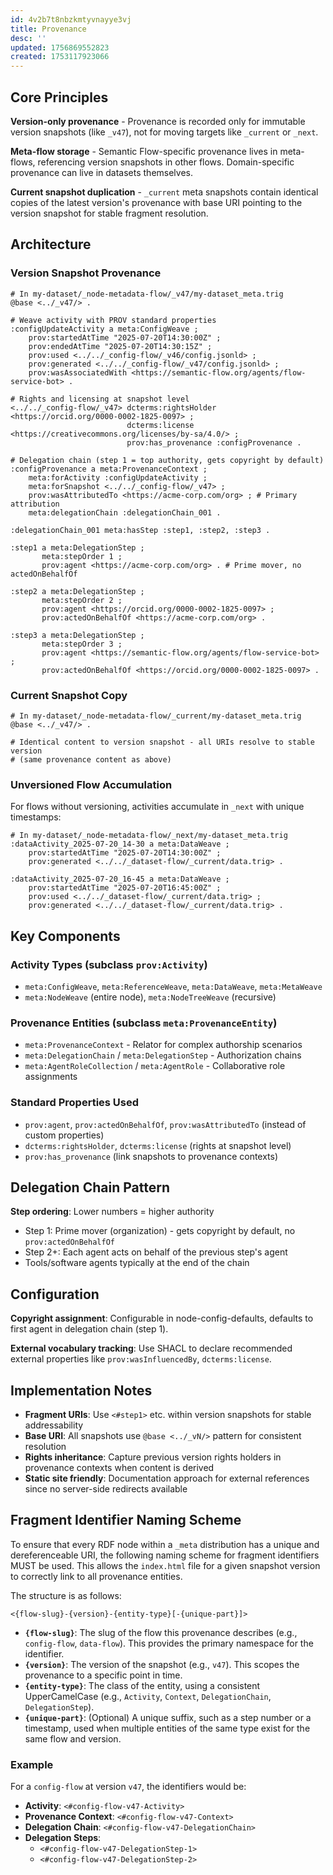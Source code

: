 ```yaml
---
id: 4v2b7t8nbzkmtyvnayye3vj
title: Provenance
desc: ''
updated: 1756869552823
created: 1753117923066
---
```


## Core Principles

**Version-only provenance** - Provenance is recorded only for immutable version snapshots (like `_v47`), not for moving targets like `_current` or `_next`.

**Meta-flow storage** - Semantic Flow-specific provenance lives in meta-flows, referencing version snapshots in other flows. Domain-specific provenance can live in datasets themselves.

**Current snapshot duplication** - `_current` meta snapshots contain identical copies of the latest version's provenance with base URI pointing to the version snapshot for stable fragment resolution.

## Architecture

### Version Snapshot Provenance

```turtle
# In my-dataset/_node-metadata-flow/_v47/my-dataset_meta.trig
@base <../_v47/> .

# Weave activity with PROV standard properties
:configUpdateActivity a meta:ConfigWeave ;
    prov:startedAtTime "2025-07-20T14:30:00Z" ;
    prov:endedAtTime "2025-07-20T14:30:15Z" ;
    prov:used <../../_config-flow/_v46/config.jsonld> ;
    prov:generated <../../_config-flow/_v47/config.jsonld> ;
    prov:wasAssociatedWith <https://semantic-flow.org/agents/flow-service-bot> .

# Rights and licensing at snapshot level
<../../_config-flow/_v47> dcterms:rightsHolder <https://orcid.org/0000-0002-1825-0097> ;
                          dcterms:license <https://creativecommons.org/licenses/by-sa/4.0/> ;
                          prov:has_provenance :configProvenance .

# Delegation chain (step 1 = top authority, gets copyright by default)
:configProvenance a meta:ProvenanceContext ;
    meta:forActivity :configUpdateActivity ;
    meta:forSnapshot <../../_config-flow/_v47> ;
    prov:wasAttributedTo <https://acme-corp.com/org> ; # Primary attribution
    meta:delegationChain :delegationChain_001 .

:delegationChain_001 meta:hasStep :step1, :step2, :step3 .

:step1 a meta:DelegationStep ;
       meta:stepOrder 1 ;
       prov:agent <https://acme-corp.com/org> . # Prime mover, no actedOnBehalfOf

:step2 a meta:DelegationStep ;
       meta:stepOrder 2 ;
       prov:agent <https://orcid.org/0000-0002-1825-0097> ;
       prov:actedOnBehalfOf <https://acme-corp.com/org> .

:step3 a meta:DelegationStep ;
       meta:stepOrder 3 ;
       prov:agent <https://semantic-flow.org/agents/flow-service-bot> ;
       prov:actedOnBehalfOf <https://orcid.org/0000-0002-1825-0097> .
```

### Current Snapshot Copy

```turtle
# In my-dataset/_node-metadata-flow/_current/my-dataset_meta.trig
@base <../_v47/> .

# Identical content to version snapshot - all URIs resolve to stable version
# (same provenance content as above)
```

### Unversioned Flow Accumulation

For flows without versioning, activities accumulate in `_next` with unique timestamps:

```turtle
# In my-dataset/_node-metadata-flow/_next/my-dataset_meta.trig
:dataActivity_2025-07-20_14-30 a meta:DataWeave ;
    prov:startedAtTime "2025-07-20T14:30:00Z" ;
    prov:generated <../../_dataset-flow/_current/data.trig> .

:dataActivity_2025-07-20_16-45 a meta:DataWeave ;
    prov:startedAtTime "2025-07-20T16:45:00Z" ;
    prov:used <../../_dataset-flow/_current/data.trig> ;
    prov:generated <../../_dataset-flow/_current/data.trig> .
```

## Key Components

### Activity Types (subclass `prov:Activity`)
- `meta:ConfigWeave`, `meta:ReferenceWeave`, `meta:DataWeave`, `meta:MetaWeave`
- `meta:NodeWeave` (entire node), `meta:NodeTreeWeave` (recursive)

### Provenance Entities (subclass `meta:ProvenanceEntity`)
- `meta:ProvenanceContext` - Relator for complex authorship scenarios
- `meta:DelegationChain` / `meta:DelegationStep` - Authorization chains
- `meta:AgentRoleCollection` / `meta:AgentRole` - Collaborative role assignments

### Standard Properties Used
- `prov:agent`, `prov:actedOnBehalfOf`, `prov:wasAttributedTo` (instead of custom properties)
- `dcterms:rightsHolder`, `dcterms:license` (rights at snapshot level)
- `prov:has_provenance` (link snapshots to provenance contexts)

## Delegation Chain Pattern

**Step ordering**: Lower numbers = higher authority
- Step 1: Prime mover (organization) - gets copyright by default, no `prov:actedOnBehalfOf`
- Step 2+: Each agent acts on behalf of the previous step's agent
- Tools/software agents typically at the end of the chain

## Configuration

**Copyright assignment**: Configurable in node-config-defaults, defaults to first agent in delegation chain (step 1).

**External vocabulary tracking**: Use SHACL to declare recommended external properties like `prov:wasInfluencedBy`, `dcterms:license`.

## Implementation Notes

- **Fragment URIs**: Use `<#step1>` etc. within version snapshots for stable addressability
- **Base URI**: All snapshots use `@base <../_vN/>` pattern for consistent resolution
- **Rights inheritance**: Capture previous version rights holders in provenance contexts when content is derived
- **Static site friendly**: Documentation approach for external references since no server-side redirects available

## Fragment Identifier Naming Scheme

To ensure that every RDF node within a `_meta` distribution has a unique and dereferenceable URI, the following naming scheme for fragment identifiers MUST be used. This allows the `index.html` file for a given snapshot version to correctly link to all provenance entities.

The structure is as follows:

`<{flow-slug}-{version}-{entity-type}[-{unique-part}]>`

-   **`{flow-slug}`**: The slug of the flow this provenance describes (e.g., `config-flow`, `data-flow`). This provides the primary namespace for the identifier.
-   **`{version}`**: The version of the snapshot (e.g., `v47`). This scopes the provenance to a specific point in time.
-   **`{entity-type}`**: The class of the entity, using a consistent UpperCamelCase (e.g., `Activity`, `Context`, `DelegationChain`, `DelegationStep`).
-   **`{unique-part}`**: (Optional) A unique suffix, such as a step number or a timestamp, used when multiple entities of the same type exist for the same flow and version.

### Example

For a `config-flow` at version `v47`, the identifiers would be:

-   **Activity**: `<#config-flow-v47-Activity>`
-   **Provenance Context**: `<#config-flow-v47-Context>`
-   **Delegation Chain**: `<#config-flow-v47-DelegationChain>`
-   **Delegation Steps**:
    -   `<#config-flow-v47-DelegationStep-1>`
    -   `<#config-flow-v47-DelegationStep-2>`
